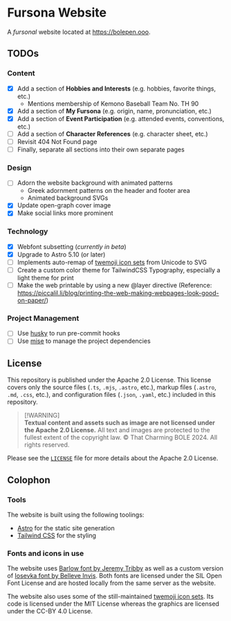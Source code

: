 # Fursona Website

A *fursonal* website located at <https://bolepen.ooo>.

## TODOs

### Content

- [x] Add a section of **Hobbies and Interests** (e.g. hobbies, favorite things, etc.)
  - Mentions membership of Kemono Baseball Team No. TH 90
- [x] Add a section of **My Fursona** (e.g. origin, name, pronunciation, etc.)
- [x] Add a section of **Event Participation** (e.g. attended events, conventions, etc.)
- [ ] Add a section of **Character References** (e.g. character sheet, etc.)
- [ ] Revisit 404 Not Found page
- [ ] Finally, separate all sections into their own separate pages

### Design

- [ ] Adorn the website background with animated patterns
  - Greek adornment patterns on the header and footer area
  - Animated background SVGs
- [x] Update open-graph cover image
- [x] Make social links more prominent

### Technology

- [x] Webfont subsetting (*currently in beta*)
- [x] Upgrade to Astro 5.10 (or later)
- [ ] Implements auto-remap of [twemoji icon sets](https://github.com/jdecked/twemoji) from Unicode to SVG
- [ ] Create a custom color theme for TailwindCSS Typography, especially a light theme for print
- [ ] Make the web printable by using a new @layer directive
  (Reference: <https://piccalil.li/blog/printing-the-web-making-webpages-look-good-on-paper/>)

### Project Management

- [ ] Use [husky](https://typicode.github.io/husky/) to run pre-commit hooks
- [ ] Use [mise](https://mise.jdx.dev/) to manage the project dependencies

## License

This repository is published under the Apache 2.0 License.
This license covers only the source files (`.ts`, `.mjs`, `.astro`, etc.),
markup files (`.astro`, `.md`, `.css`, etc.),
and configuration files (`.json`, `.yaml`, etc.) included in this repository.

> \[!WARNING]\
> **Textual content and assets such as image are not licensed under the Apache 2.0 License.**
> All text and images are protected to the fullest extent of the copyright law. ©
> That Charming BOLE 2024. All rights reserved.

Please see the [`LICENSE`](LICENSE) file for more details about the Apache 2.0 License.

## Colophon

### Tools

The website is built using the following toolings:

- [Astro](https://astro.build) for the static site generation
- [Tailwind CSS](https://tailwindcss.com) for the styling

### Fonts and icons in use

The website uses [Barlow font by Jeremy Tribby](https://tribby.com/fonts/barlow/)
as well as a custom version of [Iosevka font by Belleve Invis](https://typeof.net/Iosevka/).
Both fonts are licensed under the SIL Open Font License
and are hosted locally from the same server as the website.

The website also uses some of the still-maintained
[twemoji icon sets](https://github.com/jdecked/twemoji).
Its code is licensed under the MIT License
whereas the graphics are licensed under the CC-BY 4.0 License.
